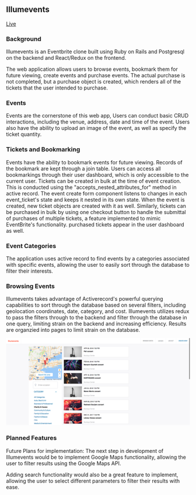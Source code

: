 ## Illumevents


[Live](https://illumevents.herokuapp.com/)

### Background

Illumevents is an Eventbrite clone built using Ruby on Rails and Postgresql on the backend and React/Redux on the frontend.

The web application allows users to browse events, bookmark them for future viewing, create events and purchase events. The actual purchase is not completed, but a purchase object is created, which renders all of the tickets that the user intended to purchase.

### Events

Events are the cornerstone of this web app, Users can conduct basic CRUD interactions, including the venue, address, date and time of the event. Users also have the ability to upload an image of the event, as well as specify the ticket quantity.  

### Tickets and Bookmarking

Events have the ability to bookmark events for future viewing. Records of the bookmark are kept through a join table. Users can access all bookmarkings through their user dashboard, which is only accessible to the current user. Tickets can be created in bulk at the time of event creation. This is conducted using the "accepts_nested_attributes_for" method in active record. The event create form component listens to changes in each event_ticket's state and keeps it nested in its own state. When the event is created, new ticket objects are created with it as well. Similarly, tickets can be purchased in bulk by using one checkout button to handle the submittal of purchases of multiple tickets, a feature implemented to mimic EventBrite's functionality. purchased tickets appear in the user dashboard as well.

### Event Categories

The application uses active record to find events by a categories associated with specific events, allowing the user to easily sort through the database to filter their interests.

### Browsing Events

Illumevents takes advantage of Activerecord's powerful querying capabilities to sort through the database based on several filters, including geolocation coordinates, date, category, and cost. Illumevents utilizes redux to pass the filters through to the backend and filter through the database in one query, limiting strain on the backend and increasing efficiency. Results are organzied into pages to limit strain on the database.

![browse_events](./docs/browse_events.png)

### Planned Features

Future Plans for implementation:
The next step in development of Illumevents would be to implement Google Maps functionality, allowing the user to filter results using the Google Maps API.

Adding search functionality would also be a great feature to implement, allowing the user to select different parameters to filter their results with ease.
